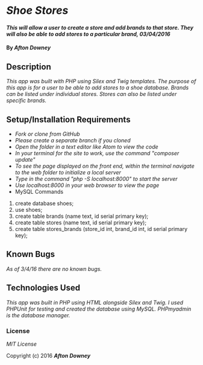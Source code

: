 # _Shoe Stores_

#### _This will allow a user to create a store and add brands to that store. They will also be able to add stores to a particular brand, 03/04/2016_

#### By _**Afton Downey**_

## Description

_This app was built with PHP using Silex and Twig templates. The purpose of this app is for a user to be able to add stores to a shoe database. Brands can be listed under individual stores. Stores can also be listed under specific brands._

## Setup/Installation Requirements

* _Fork or clone from GitHub_
* _Please create a separate branch if you cloned_
* _Open the folder in a text editor like Atom to view the code_
* _In your terminal for the site to work, use the command "composer update"_
* _To see the page displayed on the front end, within the terminal navigate to the web folder to initialize a local server_
* _Type in the command "php -S localhost:8000" to start the server_
* _Use localhost:8000 in your web browser to view the page_
* MySQL Commands
1. create database shoes;
2. use shoes;
3. create table brands (name text, id serial primary key);
4. create table stores (name text, id serial primary key);
5. create table stores_brands (store_id int, brand_id int, id serial primary key);


## Known Bugs

_As of 3/4/16 there are no known bugs._

## Technologies Used

_This app was built in PHP using HTML alongside Silex and Twig. I used PHPUnit for testing and created the database using MySQL. PHPmyadmin is the database manager._

### License

*MIT License*

Copyright (c) 2016 **_Afton Downey_**
